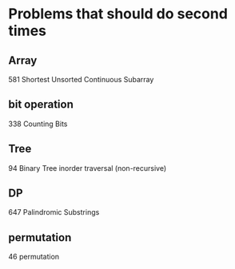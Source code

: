 # Problems that should do second times

## Array
581 Shortest Unsorted Continuous Subarray

## bit operation
338 Counting Bits

## Tree
94 Binary Tree inorder traversal (non-recursive)

## DP
647 Palindromic Substrings

## permutation 
46 permutation 